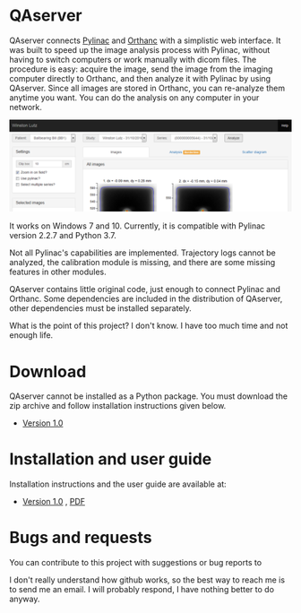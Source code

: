 # QAserver

QAserver connects [Pylinac](https://github.com/jrkerns/pylinac) and [Orthanc](https://github.com/jodogne/Orthanc) with a simplistic web interface. It was built to speed up the image analysis process with Pylinac, without having to switch computers or work manually with dicom files. The procedure is easy: acquire the image, send the image from the imaging computer directly to Orthanc, and then analyze it with Pylinac by using QAserver. Since all images are stored in Orthanc, you can re-analyze them anytime you want. You can do the analysis on any computer in your network.

![image](image.png)

It works on Windows 7 and 10. Currently, it is compatible with Pylinac version 2.2.7 and Python 3.7.

Not all Pylinac's capabilities are implemented. Trajectory logs cannot be analyzed, the calibration module is missing, and there are some missing features in other modules.

QAserver contains little original code, just enough to connect Pylinac and Orthanc. Some dependencies are included in the distribution of QAserver, other dependencies must be installed separately.

What is the point of this project? I don't know. I have too much time and not enough life.

# Download

QAserver cannot be installed as a Python package. You must download the zip archive and follow installation instructions given below.

* [Version 1.0](/versions/qaserver1.0.zip)

# Installation and user guide

Installation instructions and the user guide are available at:

* [Version 1.0](https://brjdenis.github.io/qaserver/docs/version1.0/html/) , [PDF](/pdf/qaserver1.0.pdf)

# Bugs and requests

You can contribute to this project with suggestions or bug reports to 

I don't really understand how github works, so the best way to reach me is to send me an email. I will probably respond, I have nothing better to do anyway.